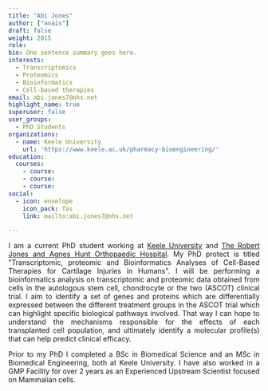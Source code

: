 ```yaml
---
title: "Abi Jones"
author: ["anais"]
draft: false
weight: 2015
role:
bio: One sentence summary goes here.
interests:
  - Transcriptomics
  - Proteomics
  - Bioinformatics
  - Cell-based therapies
email: abi.jones7@nhs.net
highlight_name: true
superuser: false
user_groups:
  - PhD Students
organizations:
  - name: Keele University
    url: 'https://www.keele.ac.uk/pharmacy-bioengineering/'
education:
  courses:
    - course: 
    - course: 
    - course: 
social:
  - icon: envelope
    icon_pack: fas
    link: mailto:abi.jones7@nhs.net

---
```

<style>
body {
text-align: justify}
</style>

I am a current PhD student working at [Keele University](https://www.keele.ac.uk/) and [The Robert Jones and Agnes Hunt Orthopaedic Hospital](https://www.rjah.nhs.uk/). My PhD protect is titled "Transcriptomic, proteomic and Bioinformatics Analyses of Cell-Based Therapies for Cartilage Injuries in Humans". I will be performing a bioinformatics analysis on transcriptomic and proteomic data obtained from cells in the autologous stem cell, chondrocyte or the two (ASCOT) clinical trial. I aim to identify a set of genes and proteins which are differentially expressed between the different treatment groups in the ASCOT trial which can highlight specific biological pathways involved. That way I can hope to understand the mechanisms responsible for the effects of each transplanted cell population, and ultimately identify a molecular profile(s) that can help predict clinical efficacy.

Prior to my PhD I completed a BSc in Biomedical Science and an MSc in Biomedical Engineering, both at Keele University. I have also worked in a GMP Facility for over 2 years as an Experienced Upstream Scientist focused on Mammalian cells.
